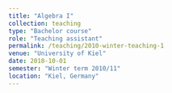 ```yaml
---
title: "Algebra I"
collection: teaching
type: "Bachelor course"
role: "Teaching assistant"
permalink: /teaching/2010-winter-teaching-1
venue: "University of Kiel"
date: 2010-10-01
semester: "Winter term 2010/11"
location: "Kiel, Germany"
---
```

